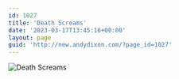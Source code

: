 ```yaml
---
id: 1027
title: 'Death Screams'
date: '2023-03-17T13:45:16+00:00'
layout: page
guid: 'http://new.andydixon.com/?page_id=1027'
---
```


![Death Screams](https://i0.wp.com/assets.g8x2.ldn.idrivee2-23.com/posters/Death%20Screams%2001.jpg?w=1200&ssl=1 "Death Screams")